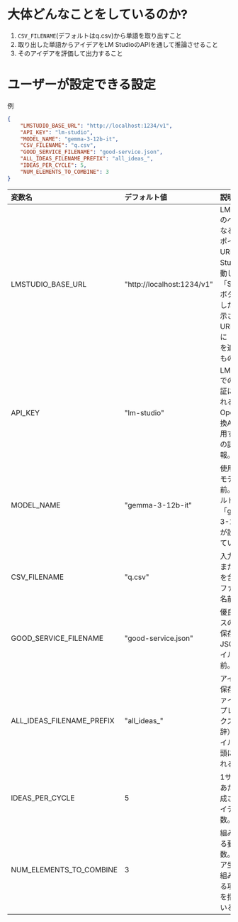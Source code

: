 # 大体どんなことをしているのか?
1. `CSV_FILENAME`(デフォルトはq.csv)から単語を取り出すこと
2. 取り出した単語からアイデアをLM StudioのAPIを通して推論させること
3. そのアイデアを評価して出力すること


# ユーザーが設定できる設定

例
```json
{
    "LMSTUDIO_BASE_URL": "http://localhost:1234/v1",
    "API_KEY": "lm-studio",
    "MODEL_NAME": "gemma-3-12b-it",
    "CSV_FILENAME": "q.csv",
    "GOOD_SERVICE_FILENAME": "good-service.json",
    "ALL_IDEAS_FILENAME_PREFIX": "all_ideas_",
    "IDEAS_PER_CYCLE": 5,
    "NUM_ELEMENTS_TO_COMBINE": 3
}
```

| 変数名 | デフォルト値 | 説明 |
|:--|:--|:--|
| LMSTUDIO_BASE_URL | "http://localhost:1234/v1" | LM StudioのベースとなるエンドポイントURL。LM Studioを起動して「Start」ボタンを押した後に表示されるURLの末尾に「/v1」を追加したもの。 |
| API_KEY | "lm-studio" | LM StudioでのAPI認証に使用されるキー。OpenAI互換APIを使用するための認証情報。 |
| MODEL_NAME | "gemma-3-12b-it" | 使用するAIモデルの名前。デフォルトでは「gemma-3-12b-it」が設定されている。 |
| CSV_FILENAME | "q.csv" | 入力データまたは質問を含むCSVファイルの名前。 |
| GOOD_SERVICE_FILENAME | "good-service.json" | 優良サービスの情報を保存するJSONファイルの名前。 |
| ALL_IDEAS_FILENAME_PREFIX | "all_ideas_" | アイデアを保存するファイル名のプレフィックス（接頭辞）。ファイル名の先頭に付加される。 |
| IDEAS_PER_CYCLE | 5 | 1サイクルあたりに生成されるアイデアの数。 |
| NUM_ELEMENTS_TO_COMBINE | 3 | 組み合わせる要素の数。アイデア生成時に組み合わせる項目の数を指定している。 |

